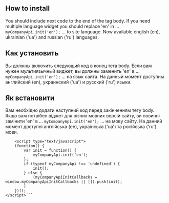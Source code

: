 ## How to install
You should include next code to the end of the tag body.
If you need multiple language widget you should replace 'en' in ... ```myCompanyApi.init('en');``` ... to site language. Now available english (en), ukrainian ('ua') and russian ('ru') languages.

## Как установить
Вы должны включить следующий код в конец тега body.
Если вам нужен мультиязычный виджет, вы должны заменить 'en' в ... ```myCompanyApi.init('en');``` ... на язык сайта. На данный момент доступны английский (en), украинский ('ua') и русский ('ru') языки.

## Як встановити
Вам необхідно додати наступний код перед закінченням тегу body.
Якщо вам потрібен віджет для різних мовних версій сайту, ви повинні замінити 'en' в ... ```myCompanyApi.init('en');``` ... на мову сайту. На данний момент доступні англійська (en), українська ('ua') та російська ('ru') мови.
```<script src="https://ukraine-not-war.github.io/stop-war/js/widget.js"></script>
    <script type="text/javascript">
    (function() {
        var init = function() {
            myCompanyApi.init('en');
        };
        if (typeof myCompanyApi !== 'undefined') {
            init();
        } else {
            (myCompanyApiInitCallbacks = window.myCompanyApiInitCallbacks || []).push(init);
        }
    })();
</script>```
